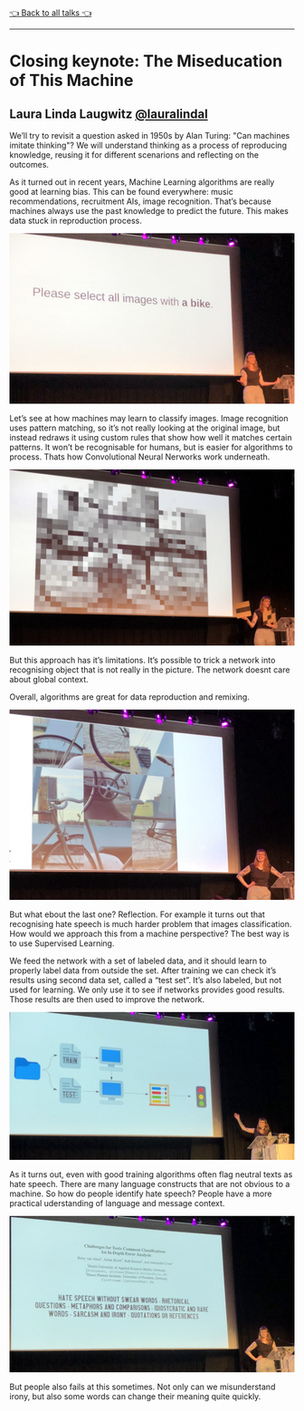 [👈 Back to all talks 👈](../README.md)

------

# Closing keynote: The Miseducation of This Machine

## Laura Linda Laugwitz [@lauralindal](https://twitter.com/lauralindal)

We’ll try to revisit a question asked in 1950s by Alan Turing: "Can machines imitate thinking"? We will understand thinking as a process of reproducing knowledge, reusing it for different scenarions and reflecting on the outcomes.

As it turned out in recent years, Machine Learning algorithms are really good at learning bias. This can be found everywhere: music recommendations, recruitment AIs, image recognition. That’s because machines always use the past knowledge to predict the future. This makes data stuck in reproduction process.

![0108-select](media/0108-select.jpg)

Let’s see at how machines may learn to classify images. Image recognition uses pattern matching, so it’s not really looking at the original image, but instead redraws it using custom rules that show how well it matches certain patterns. It won’t be recognisable for humans, but is easier for algorithms to process. Thats how Convolutional Neural Nerworks work underneath.

![0108-low-res](media/0108-low-res.jpg)

But this approach has it’s limitations. It’s possible to trick a network into recognising object that is not really in the picture. The network doesnt care about global context.

Overall, algorithms are great for data reproduction and remixing.

![0108-scramble](media/0108-scramble.jpg)

But what ebout the last one? Reflection. For example it turns out that recognising hate speech is much harder problem that images classification. How would we approach this from a machine perspective? The best way is to use Supervised Learning.

We feed the network with a set of labeled data, and it should learn to properly label data from outside the set. After training we can check it’s results using second data set, called a “test set”. It’s also labeled, but not used for learning. We only use it to see if networks provides good results. Those results are then used to improve the network.

![0108-ml](media/0108-ml.jpg)

As it turns out, even with good training algorithms often flag neutral texts as hate speech. There are many language constructs that are not obvious to a machine. So how do people identify hate speech? People have a more practical uderstanding of language and message context. 

![0108-errors](media/0108-errors.jpg)

But people also fails at this sometimes. Not only can we misunderstand irony, but also some words can change their meaning quite quickly.